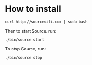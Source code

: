 # How to install

```
curl http://sourcewifi.com | sudo bash
```

Then to start Source, run:

```
./bin/source start
```

To stop Source, run:
```
./bin/source stop
```
